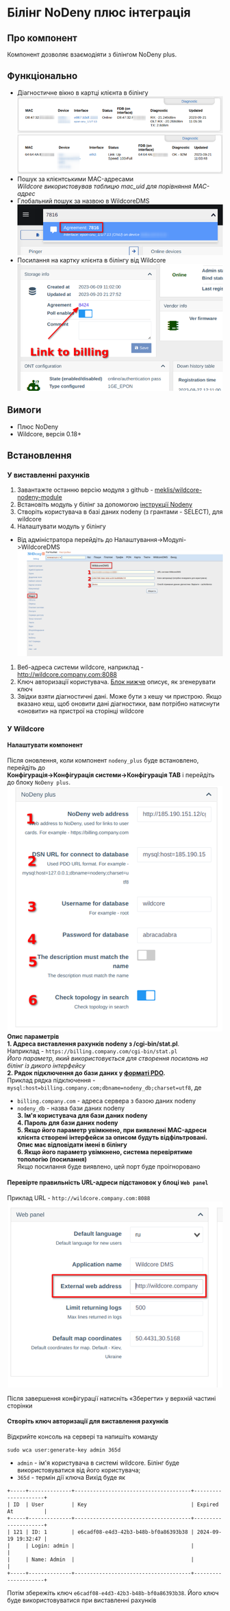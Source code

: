 # Білінг NoDeny плюс інтеграція
## Про компонент
Компонент дозволяє взаємодіяти з білінгом NoDeny plus.    


## Функціонально
* Діагностичне вікно в картці клієнта в білінгу
![olts](./../assets/nodeny_plus_zte_diag.png)
![olts](./../assets/nodeny_plus_huawei_diag.png)
* Пошук за клієнтськими MAC-адресами    
*Wildcore використовував таблицю mac_uid для порівняння MAC-адрес*
* Глобальний пошук за назвою в WildcoreDMS    
![olts](./../assets/nodeny_plus_global_search.png)
* Посилання на картку клієнта в білінгу від Wildcore
![olts](./../assets/nodeny_plus_link_to_billing.png)

## Вимоги
* Плюс NoDeny
* Wildcore, версія 0.18+

## Встановлення

### У виставленні рахунків
1. Завантажте останню версію модуля з github - [meklis/wildcore-nodeny-module](https://github.com/meklis/wildcore-nodeny-module/releases)
2. Встановіть модуль у білінг за допомогою [інструкції Nodeny](https://wiki.nodeny.com.ua/index.php?title=%D0%A3%D1%81%D1%82%D0%B0%D0%BD%D0%BE%D0%B2%D0%BA%D0%B0_%D0%BC%D0%BE%D0%B4%D1%83%D0%BB%D0%B5%D0%B9)
3. Створіть користувача в базі даних nodeny (з грантами - SELECT), для wildcore
4. Налаштувати модуль у білінгу
* Від адміністратора перейдіть до Налаштування->Модулі->WildcoreDMS
![olts](./../assets/nodeny_plus_billing_config.png)
1. Веб-адреса системи wildcore, наприклад - http://wildcore.company.com:8088    
2. Ключ авторизації користувача. [Блок нижче](#generate-auth-key-for-billing-) описує, як згенерувати ключ
3. Звідки взяти діагностичні дані. Може бути з кешу чи пристрою. Якщо вказано кеш, щоб оновити дані діагностики, вам потрібно натиснути «оновити» на пристрої на сторінці wildcore


### У Wildcore
#### Налаштувати компонент    
Після оновлення, коли компонент `nodeny_plus` буде встановлено, перейдіть до    
**Конфігурація->Конфігурація системи->Конфігурація TAB** і перейдіть до блоку `NoDeny plus`.    
![](./../assets/nodeny_plus_wildcore_config.png)    
**Опис параметрів**    
**1. Адреса виставлення рахунків nodeny з /cgi-bin/stat.pl**.    
Наприклад - `https://billing.company.com/cgi-bin/stat.pl`    
_Його параметр, який використовується для створення посилань на білінг із дикого інтерфейсу_    
**2. Рядок підключення до бази даних у [форматі PDO](https://www.php.net/manual/en/pdo.connections.php).**    
Приклад рядка підключення - `mysql:host=billing.company.com;dbname=nodeny_db;charset=utf8`, де    
- `billing.company.com` - адреса сервера з базою даних nodeny    
- `nodeny_db` - назва бази даних nodeny    
**3. Ім'я користувача для бази даних nodeny**    
**4. Пароль для бази даних nodeny**    
**5. Якщо його параметр увімкнено, при виявленні MAC-адреси клієнта створені інтерфейси за описом будуть відфільтровані. Опис має відповідати імені в білінгу**    
**6. Якщо його параметр увімкнено, система перевірятиме топологію (посилання)**    
Якщо посилання буде виявлено, цей порт буде проігноровано    

#### Перевірте правильність URL-адреси підстановок у блоці `Web panel`    
Приклад URL - `http://wildcore.company.com:8088`    
![](./../assets/nodeny_plus_config_wildcore_address.png)    

Після завершення конфігурації натисніть «Зберегти» у верхній частині сторінки    
#### Створіть ключ авторизації для виставлення рахунків    
Відкрийте консоль на сервері та напишіть команду
```     
sudo wca user:generate-key admin 365d     
```     
* `admin` - ім'я користувача в системі wildcore. Білінг буде використовуватися від його користувача;
* `365d` - термін дії ключа
Вихід буде як
```     
+-----+--------------+--------------------------------------+---------------------+     
| ID  | User         | Key                                  | Expired At          |     
+-----+--------------+--------------------------------------+---------------------+     
| 121 | ID: 1        | e6cadf08-e4d3-42b3-b48b-bf0a86393b38 | 2024-09-19 19:32:47 |     
|     | Login: admin |                                      |                     |     
|     | Name: Admin  |                                      |                     |     
+-----+--------------+--------------------------------------+---------------------+     
```     
Потім збережіть ключ `e6cadf08-e4d3-42b3-b48b-bf0a86393b38`. Його ключ буде використовуватися при виставленні рахунків


